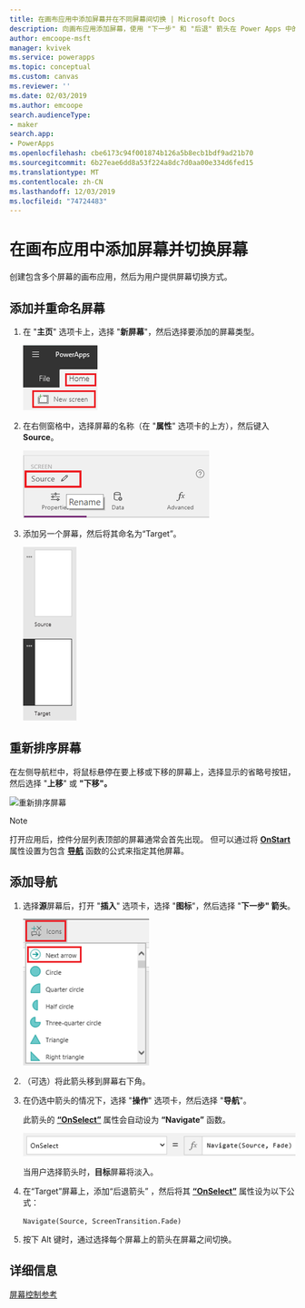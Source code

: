 ```yaml
---
title: 在画布应用中添加屏幕并在不同屏幕间切换 | Microsoft Docs
description: 向画布应用添加屏幕，使用 "下一步" 和 "后退" 箭头在 Power Apps 中的屏幕之间切换
author: emcoope-msft
manager: kvivek
ms.service: powerapps
ms.topic: conceptual
ms.custom: canvas
ms.reviewer: ''
ms.date: 02/03/2019
ms.author: emcoope
search.audienceType:
- maker
search.app:
- PowerApps
ms.openlocfilehash: cbe6173c94f001874b126a5b8ecb1bdf9ad21b70
ms.sourcegitcommit: 6b27eae6dd8a53f224a8dc7d0aa00e334d6fed15
ms.translationtype: MT
ms.contentlocale: zh-CN
ms.lasthandoff: 12/03/2019
ms.locfileid: "74724483"
---
```

# <a name="add-a-screen-to-a-canvas-app-and-navigate-between-screens"></a>在画布应用中添加屏幕并切换屏幕

创建包含多个屏幕的画布应用，然后为用户提供屏幕切换方式。

## <a name="add-and-rename-a-screen"></a>添加并重命名屏幕

1. 在 "**主页**" 选项卡上，选择 "**新屏幕**"，然后选择要添加的屏幕类型。

    ![“开始”选项卡上的“添加屏幕”选项](./media/add-screen-context-variables/add-screen.png)

2. 在右侧窗格中，选择屏幕的名称（在 "**属性**" 选项卡的上方），然后键入**Source**。

    ![重命名默认屏幕](./media/add-screen-context-variables/name-source-screen.png)

3. 添加另一个屏幕，然后将其命名为“Target”。

    ![左侧导航栏中有两个屏幕](./media/add-screen-context-variables/two-screens-in-nav.png)

## <a name="reorder-screens"></a>重新排序屏幕

在左侧导航栏中，将鼠标悬停在要上移或下移的屏幕上，选择显示的省略号按钮，然后选择 "**上移**" 或 **"下移"。**

![重新排序屏幕](./media/add-screen-context-variables/reorder-screen.png)

> [!NOTE]
> 打开应用后，控件分层列表顶部的屏幕通常会首先出现。 但可以通过将 **[OnStart](controls/control-screen.md)** 属性设置为包含 **[导航](functions/function-navigate.md)** 函数的公式来指定其他屏幕。

## <a name="add-navigation"></a>添加导航

1. 选择**源**屏幕后，打开 "**插入**" 选项卡，选择 "**图标**"，然后选择 "**下一步" 箭头**。  

    ![“插入”选项卡上的形状选项](./media/add-screen-context-variables/add-next-arrow.png)

2. （可选）将此箭头移到屏幕右下角。

3. 在仍选中箭头的情况下，选择 "**操作**" 选项卡，然后选择 "**导航**"。

    此箭头的 **[“OnSelect”](controls/properties-core.md)** 属性会自动设为 **“Navigate”** 函数。

    ![“OnSelect”属性自动设为“Navigate”函数](./media/add-screen-context-variables/onselect-default.png)

    当用户选择箭头时，**目标**屏幕将淡入。

4. 在“Target”屏幕上，添加“后退箭头” ，然后将其 **[“OnSelect”](controls/properties-core.md)** 属性设为以下公式：

    `Navigate(Source, ScreenTransition.Fade)`

5. 按下 Alt 键时，通过选择每个屏幕上的箭头在屏幕之间切换。

## <a name="more-information"></a>详细信息

[屏幕控制参考](controls/control-screen.md)
